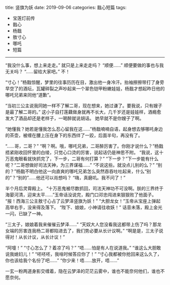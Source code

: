 title:	竖旗为妖
date:	2019-09-06
categories: 戬心短篇
tags:
- 宝莲灯前传
- 戬心
- 杨戬
- 敖寸心
- 哪吒
- 短篇
---

“我没什么事，想上来走走。”<!--more-->
就只是上来走走吗？
“顺便……”
顺便要做的事也与我无关吗？
“……留给大家吧。”
不！

“寸心！”杨戬惊醒，梦里的往事历历在目，激出他一身冷汗。抬袖擦擦带打了身旁早空了的酒坛，瓦罐碎裂之声吵起来一个翠色铠甲粉嫩娃娃，杨戬才想起昨日他的哪吒兄弟来同他“道歉”。

“当初三公主说我同她一样不了解二哥，现在想来，她过谦了。要我说，只有嫂子是最了解二哥的。”
这小子自打莲藕做身就再不长大，几千岁还是娃娃样，酒瘾愈发大了酒品却还是老样子，一喝醉就说胡话。
她早就不是你嫂子了啊。

“她懂我？她若是懂我怎么忍心留我在这……”杨戬喃喃自语，起身想去够哪吒身边的茶壶，被缠在腰上压在身下的东西绊了一跤，后面半句，再没有了。

“……哥，二哥？”
“啊？啊。哦，哪吒兄弟，二哥醉厉害了。你刚才说什么？”杨戬捂紧刚收回怀里的白绫，只觉心口烫的厉害，说起话仍是神思不附。
“我说，这十万恶鬼眼看就快抓完了，下一步，二哥有何打算？”
“下一步？”下一步能有什么呢？“二哥想做好司法天神，为三界谋福……”
“不说这些。就没点儿别的么？”
“别的？”杨戬不明白他这一向直爽的哪吒兄弟怎么突然吞吞吐吐起来，什么“别的”？“别的”……他还可以肖想吗？
“嗨，真磨叽。我不问了！”

半个月后灵霄殿上。
“十万恶鬼被尽数抓回，司法天神功不可没啊。朕的三界终于海晏河清，迎来太平……”玉帝话没说完，殿门口邓忠闯进来狠狠败了他面子。
“报！西海三公主敖寸心占了云梦泽竖旗为妖！”
“大胆龙女！”玉帝从宝座上弹起高举右手，没来得及落下。
“陛下、娘娘，小神请往收妖！”
话音未落，殿上金光一闪，已缺了一神。

“三太子，娘娘着我来催催云梦泽……”
“天奴大人您没看我这都带上伤了吗？那龙女端的厉害连我杨二哥都陷进去了，我们势必要从长计议啊。”
“啊是是，三太子说得对！从长计议，从长计议！”

“阿嚏！”
“寸心怎么了？着凉了吗？”
“唔……怕是有人在说道我。”
“谁这么大胆敢说我媳妇儿！”
“呸呸呸，我啥时候答应你了！”
“寸心我都被你抢回来这么久了，你也该给我个名份了吧……”
“你少来！唔……放开，唔……”

一玄一粉两道身影交缠着，隐在云梦泽的茫茫云雾中，谁也不能奈何他们，谁也不愿奈何。
